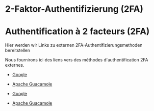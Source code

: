 <!-- TRANSLATED by md-translate -->
# 2-Faktor-Authentifizierung (2FA)

# Authentification à 2 facteurs (2FA)

Hier werden wir Links zu externen 2FA-Authentifizierungsmethoden bereitstellen

Nous fournirons ici des liens vers des méthodes d'authentification 2FA externes.

* [Google](https://code.google.com/archive/p/google-authenticator-apache-module/wikis/GoogleAuthenticatorApacheModule.wiki)
* [Apache Guacamole](https://guacamole.apache.org/doc/gug/totp-auth.html)

* [Google](https://code.google.com/archive/p/google-authenticator-apache-module/wikis/GoogleAuthenticatorApacheModule.wiki)
* [Apache Guacamole](https://guacamole.apache.org/doc/gug/totp-auth.html)
